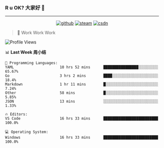 ### R u OK? 大家好 👋

___

<p align="center">
  <a href="https://bigkjp97.github.io/"><img src="https://img.shields.io/badge/-GitPage-lightgrey" alt="github"></a>
  <a href="https://steamcommunity.com/id/bigkjp/"><img src="https://img.shields.io/badge/-Steam-black" alt="steam"></a>
  <a href="https://blog.csdn.net/qq_38986088"><img src="https://img.shields.io/badge/CSDN-cf000e" alt="csdn"></a>
</p>

> 🧟 Work Work Work

<!--START_SECTION:kjp readme-->
![Profile Views](http://img.shields.io/badge/Mi%20Amigos%E2%99%82%EF%B8%8F-0-ff69b4)

📊 **Last Week 周小结** 

```text
💬 Programming Languages: 
YAML                     10 hrs 52 mins      ████████████████░░░░░░░░░   65.67% 
Go                       3 hrs 2 mins        ████░░░░░░░░░░░░░░░░░░░░░   18.4% 
Markdown                 1 hr 11 mins        █░░░░░░░░░░░░░░░░░░░░░░░░   7.24% 
Other                    58 mins             █░░░░░░░░░░░░░░░░░░░░░░░░   5.85% 
JSON                     13 mins             ░░░░░░░░░░░░░░░░░░░░░░░░░   1.33%

🔥 Editors: 
VS Code                  16 hrs 33 mins      █████████████████████████   100.0%

💻 Operating System: 
Windows                  16 hrs 33 mins      █████████████████████████   100.0%

```


<!--END_SECTION:kjp readme-->

<!--
**bigkjp97/bigkjp97** is a ✨ _special_ ✨ repository because its `README.md` (this file) appears on your GitHub profile.

Here are some ideas to get you started:

- 🔭 I’m currently working on ...
- 🌱 I’m currently learning ...
- 👯 I’m looking to collaborate on ...
- 🤔 I’m looking for help with ...
- 💬 Ask me about ...
- 📫 How to reach me: ...
- 😄 Pronouns: ...
- ⚡ Fun fact: ... -->
